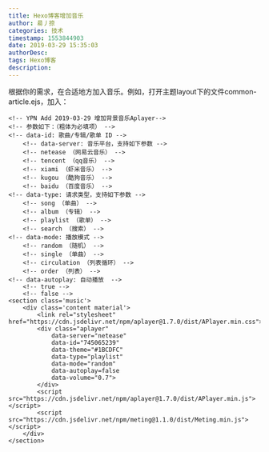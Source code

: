 ```yaml
---
title: Hexo博客增加音乐
author: 昜丿捺
categories: 技术
timestamp: 1553844903
date: 2019-03-29 15:35:03
authorDesc:
tags: Hexo博客
description:
---
```

根据你的需求，在合适地方加入音乐。例如，打开主题layout下的文件common-article.ejs，加入：

	<!-- YPN Add 2019-03-29 增加背景音乐Aplayer-->
	<!-- 参数如下：（粗体为必填项） -->
	<!-- data-id: 歌曲/专辑/歌单 ID -->	
		<!-- data-server: 音乐平台，支持如下参数 -->
		<!-- netease （网易云音乐） -->
		<!-- tencent （qq音乐） -->
		<!-- xiami （虾米音乐） -->
		<!-- kugou （酷狗音乐） -->
		<!-- baidu （百度音乐） -->	
	<!-- data-type: 请求类型，支持如下参数 -->
		<!-- song （单曲） -->
		<!-- album （专辑） -->
		<!-- playlist （歌单） -->
		<!-- search （搜索） -->
	<!-- data-mode: 播放模式 -->
		<!-- random （随机） -->
		<!-- single （单曲） -->
		<!-- circulation （列表循环） -->
		<!-- order （列表） -->
	<!-- data-autoplay: 自动播放  -->
		<!-- true -->
		<!-- false -->
	<section class='music'>
		<div class='content material'>
			<link rel="stylesheet" href="https://cdn.jsdelivr.net/npm/aplayer@1.7.0/dist/APlayer.min.css">
			<div class="aplayer"
				data-server="netease"
				data-id="745065239"
				data-theme="#1BCDFC"
				data-type="playlist"
				data-mode="random"
				data-autoplay=false
				data-volume="0.7">
			</div>
			<script src="https://cdn.jsdelivr.net/npm/aplayer@1.7.0/dist/APlayer.min.js"></script>
			<script src="https://cdn.jsdelivr.net/npm/meting@1.1.0/dist/Meting.min.js"></script>
		</div>
	</section>
